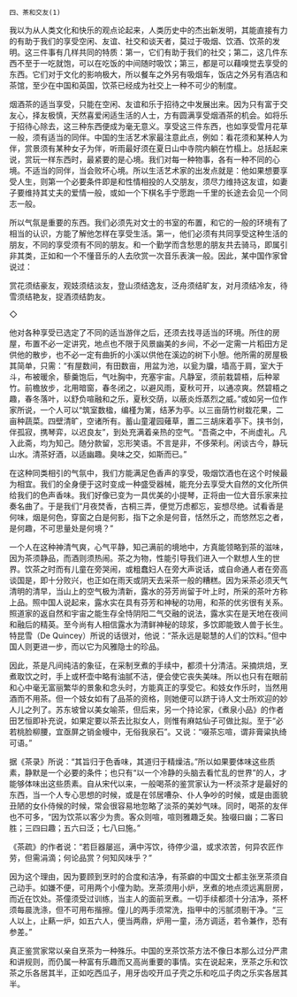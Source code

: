     四、茶和交友(1) 

   我以为从人类文化和快乐的观点论起来，人类历史中的杰出新发明，其能直接有力的有助于我们的享受空闲、友谊、社交和谈天者，莫过于吸烟、饮酒、饮茶的发明。这三件事有几样共同的特质：第一，它们有助于我们的社交；第二，这几件东西不至于一吃就饱，可以在吃饭的中间随时吸饮；第三，都是可以藉嗅觉去享受的东西。它们对于文化的影响极大，所以餐车之外另有吸烟车，饭店之外另有酒店和茶馆，至少在中国和英国，饮茶已经成为社交上一种不可少的制度。

   烟酒茶的适当享受，只能在空闲、友谊和乐于招待之中发展出来。因为只有富于交友心，择友极慎，天然喜爱闲适生活的人士，方有圆满享受烟酒茶的机会。如将乐于招待心除去，这三种东西便成为毫无意义。享受这三件东西，也如享受雪月花草一般，须有适当的同伴。中国的生活艺术家最注意此点，例如：看花须和某种人为伴，赏景须有某种女子为伴，听雨最好须在夏日山中寺院内躺在竹榻上。总括起来说，赏玩一样东西时，最紧要的是心境。我们对每一种物事，各有一种不同的心境。不适当的同伴，当会败坏心境。所以生活艺术家的出发点就是：他如果想要享受人生，则第一个必要条件即是和性情相投的人交朋友，须尽力维持这友谊，如妻子要维持其丈夫的爱情一般，或如一个下棋名手宁愿跑一千里的长途去会见一个同志一般。

   所以气氛是重要的东西。我们必须先对文士的书室的布置，和它的一般的环境有了相当的认识，方能了解他怎样在享受生活。第一，他们必须有共同享受这种生活的朋友，不同的享受须有不同的朋友。和一个勤学而含愁思的朋友共去骑马，即属引非其类，正如和一个不懂音乐的人去欣赏一次音乐表演一般。因此，某中国作家曾说过：

   赏花须结豪友，观妓须结淡友，登山须结逸友，泛舟须结旷友，对月须结冷友，待雪须结艳友，捉酒须结韵友。

   ◇

   他对各种享受已选定了不同的适当游伴之后，还须去找寻适当的环境。所住的房屋，布置不必一定讲究，地点也不限于风景幽美的乡间，不必一定需一片稻田方足供他的散步，也不必一定有曲折的小溪以供他在溪边的树下小憩。他所需的房屋极其简单，只需：“有屋数间，有田数亩，用盆为池，以瓮为牖，墙高于肩，室大于斗，布被暖余，藜羹饱后，气吐胸中，充塞宇宙。凡静室，须前栽碧梧，后种翠竹。前檐放步，北用暗窗，春冬闭之，以避风雨，夏秋可开，以通凉爽。然碧梧之趣，春冬落叶，以舒负喧融和之乐，夏秋交荫，以蔽炎烁蒸烈之威。”或如另一位作家所说，一个人可以“筑室数楹，编槿为篱，结茅为亭。以三亩荫竹树栽花果，二亩种蔬菜。四壁清旷，空诸所有。蓄山童灌园薙草，置二三胡床着亭下。挟书剑，伴孤寂，携琴弈，以迟良友”，到处充满着亲热的空气。“吾斋之中，不尚虚礼。凡入此斋，均为知己。随分款留，忘形笑语。不言是非，不侈荣利。闲谈古今，静玩山水。清茶好酒，以适幽趣。臭味之交，如斯而已。”

   在这种同类相引的气氛中，我们方能满足色香声的享受，吸烟饮酒也在这个时候最为相宜。我们的全身便于这时变成一种盛受器械，能充分去享受大自然的文化所供给我们的色声香味。我们好像已变为一具优美的小提琴，正将由一位大音乐家来拉奏名曲了。于是我们“月夜焚香，古桐三弄，便觉万虑都忘，妄想尽绝。试看香是何味，烟是何色，穿窗之白是何影，指下之余是何音，恬然乐之，而悠然忘之者，是何趣，不可思量处是何境？”

   一个人在这种神清气爽，心气平静，知己满前的境地中，方真能领略到茶的滋味，因为茶须静品，而酒则须热闹。茶之为物，性能引导我们进入一个默想人生的世界。饮茶之时而有儿童在旁哭闹，或粗蠢妇人在旁大声说话，或自命通人者在旁高谈国是，即十分败兴，也正如在雨天或阴天去采茶一般的糟糕。因为采茶必须天气清明的清早，当山上的空气极为清新，露水的芬芳尚留于叶上时，所采的茶叶方称上品。照中国人说起来，露水实在具有芬芳和神秘的功用，和茶的优劣很有关系。照道家的返自然和宇宙之能生存全恃阴阳二气交融的说法，露水实在是天地在夜间和融后的精英。至今尚有人相信露水为清鲜神秘的琼浆，多饮即能致人兽于长生。特昆雪（De Quincey）所说的话很对，他说：“茶永远是聪慧的人们的饮料。”但中国人则更进一步，而以它为风雅隐士的珍品。

   因此，茶是凡间纯洁的象征，在采制烹煮的手续中，都须十分清洁。采摘烘焙，烹煮取饮之时，手上或杯壶中略有油腻不洁，便会使它丧失美味。所以也只有在眼前和心中毫无富丽繁华的景象和念头时，方能真正的享受它。和妓女作乐时，当然用酒而不用茶。但一个妓女如有了品茶的资格，则她便可以跻于诗人文士所欢迎的妙人儿之列了。苏东坡曾以美女喻茶，但后来，另一个持论家，《煮泉小品》的作者田艺恒即补充说，如果定要以茶去比拟女人，则惟有麻姑仙子可做比拟。至于“必若桃脸柳腰，宜亟屏之销金幔中，无俗我泉石”。又说：“啜茶忘喧，谓非膏粱执绮可语。”

   据《茶录》所说：“其旨归于色香味，其道归于精燥洁。”所以如果要体味这些质素，静默是一个必要的条件；也只有“以一个冷静的头脑去看忙乱的世界”的人，才能够体味出这些质素。自从宋代以来，一般喝茶的鉴赏家认为一杯淡茶才是最好的东西，当一个人专心思想的时候，或是在邻居嘈杂、仆人争吵的时候，或是由面貌丑陋的女仆侍候的时候，常会很容易地忽略了淡茶的美妙气味。同时，喝茶的友伴也不可多，“因为饮茶以客少为贵。客众则喧，喧则雅趣乏矣。独啜曰幽；二客曰胜；三四曰趣；五六曰泛；七八曰施。”

   《茶疏》的作者说：“若巨器屡巡，满中泻饮，待停少温，或求浓苦，何异农匠作劳，但需涓滴；何论品赏？何知风味乎？”

   因为这个理由，因为要顾到烹时的合度和洁净，有茶癖的中国文士都主张烹茶须自己动手。如嫌不便，可用两个小僮为助。烹茶须用小炉，烹煮的地点须远离厨房，而近在饮处。茶僮须受过训练，当主人的面前烹煮。一切手续都须十分洁净，茶杯须每晨洗涤，但不可用布揩擦。僮儿的两手须常洗，指甲中的污腻须剔干净。“三人以上，止爇一炉，如五六人，便当两鼎，炉用一童，汤方调适，若令兼作，恐有参差。”

   真正鉴赏家常以亲自烹茶为一种殊乐。中国的烹茶饮茶方法不像日本那么过分严肃和讲规则，而仍属一种富有乐趣而又高尚重要的事情。实在说起来，烹茶之乐和饮茶之乐各居其半，正如吃西瓜子，用牙齿咬开瓜子壳之乐和吃瓜子肉之乐实各居其半。

